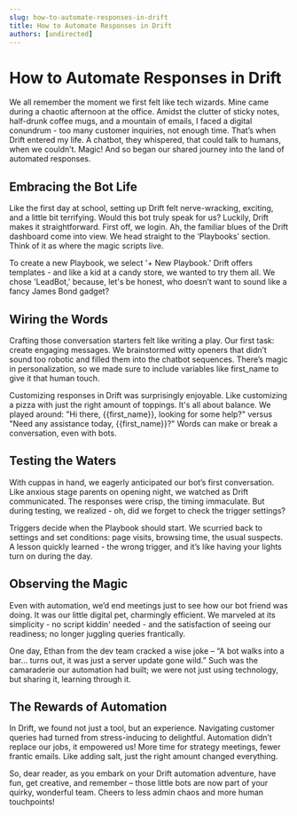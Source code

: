 ```yaml
---
slug: how-to-automate-responses-in-drift
title: How to Automate Responses in Drift
authors: [undirected]
---
```


# How to Automate Responses in Drift

We all remember the moment we first felt like tech wizards. Mine came during a chaotic afternoon at the office. Amidst the clutter of sticky notes, half-drunk coffee mugs, and a mountain of emails, I faced a digital conundrum - too many customer inquiries, not enough time. That’s when Drift entered my life. A chatbot, they whispered, that could talk to humans, when we couldn’t. Magic! And so began our shared journey into the land of automated responses.

## Embracing the Bot Life

Like the first day at school, setting up Drift felt nerve-wracking, exciting, and a little bit terrifying. Would this bot truly speak for us? Luckily, Drift makes it straightforward. First off, we login. Ah, the familiar blues of the Drift dashboard come into view. We head straight to the ‘Playbooks’ section. Think of it as where the magic scripts live.

To create a new Playbook, we select '+ New Playbook.' Drift offers templates - and like a kid at a candy store, we wanted to try them all. We chose 'LeadBot,' because, let's be honest, who doesn’t want to sound like a fancy James Bond gadget?

## Wiring the Words

Crafting those conversation starters felt like writing a play. Our first task: create engaging messages. We brainstormed witty openers that didn’t sound too robotic and filled them into the chatbot sequences. There’s magic in personalization, so we made sure to include variables like first_name to give it that human touch.

Customizing responses in Drift was surprisingly enjoyable. Like customizing a pizza with just the right amount of toppings. It's all about balance. We played around: "Hi there, {{first_name}}, looking for some help?" versus "Need any assistance today, {{first_name}}?" Words can make or break a conversation, even with bots.

## Testing the Waters

With cuppas in hand, we eagerly anticipated our bot’s first conversation. Like anxious stage parents on opening night, we watched as Drift communicated. The responses were crisp, the timing immaculate. But during testing, we realized - oh, did we forget to check the trigger settings?

Triggers decide when the Playbook should start. We scurried back to settings and set conditions: page visits, browsing time, the usual suspects. A lesson quickly learned - the wrong trigger, and it’s like having your lights turn on during the day.

## Observing the Magic

Even with automation, we’d end meetings just to see how our bot friend was doing. It was our little digital pet, charmingly efficient. We marveled at its simplicity - no script kiddin' needed - and the satisfaction of seeing our readiness; no longer juggling queries frantically.

One day, Ethan from the dev team cracked a wise joke – “A bot walks into a bar... turns out, it was just a server update gone wild.” Such was the camaraderie our automation had built; we were not just using technology, but sharing it, learning through it.

## The Rewards of Automation

In Drift, we found not just a tool, but an experience. Navigating customer queries had turned from stress-inducing to delightful. Automation didn’t replace our jobs, it empowered us! More time for strategy meetings, fewer frantic emails. Like adding salt, just the right amount changed everything.

So, dear reader, as you embark on your Drift automation adventure, have fun, get creative, and remember – those little bots are now part of your quirky, wonderful team. Cheers to less admin chaos and more human touchpoints!